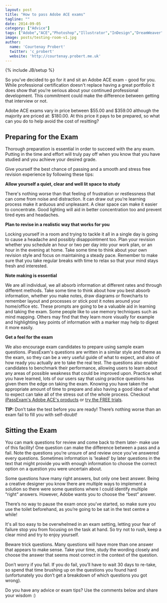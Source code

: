 ```yaml
---
layout: post
title: "How to pass Adobe ACE exams"
tagline: ""
date: 2014-09-05
category: ["Advice"]
tags: ["Adobe","ACE","Photoshop","Illustrator","InDesign","DreamWeaver","Flash","Acrobat"]
image: posts/testing-room-v1.jpg
author:
  name: 'Courtenay Probert'
  twitter: 'c_probert'
  website: 'http://courtenay.probert.me.uk'
---
```

{% include JB/setup %}

So you've decided to go for it and sit an Adobe ACE exam - good for you.  While professional certification doesn't replace having a great portfolio it does show that you’re serious about your continued professional development.  This commitment could make the difference between getting that interview or not.

Adobe ACE exams vary in price between $55.00 and $359.00 although the majority are priced at: $180.00.  At this price it pays to be prepared, so what can you do to help avoid the cost of resitting?

Preparing for the Exam
----------------------

Thorough preparation is essential in order to succeed with the any exam. Putting in the time and effort will truly pay off when you know that you have studied and you achieve your desired grade.

Give yourself the best chance of passing and a smooth and stress free revision experience by following these tips:

**Allow yourself a quiet, clear and well lit space to study**

There's nothing worse than that feeling of frustration or restlessness that can come from noise and distraction. It can draw out you’re learning process make it arduous and unpleasant.   A clear space can make it easier to concentrate. Good lighting will aid in better concentration too and prevent tired eyes and headaches.

**Plan to revise in a realistic way that works for you**

Locking yourself in a room and trying to tackle it all in a single day is going to cause a headache and possibly disappointment too. Plan your revision whether you schedule an hour or two per day into your work plan, or an hour in the evening at home. Take some time to think about your own revision style and focus on maintaining a steady pace. Remember to make sure that you take regular breaks with time to relax so that your mind stays fresh and interested.

**Note making is essential**

We are all individual, we all absorb information at different rates and through different methods. Take some time to think about how you best absorb information, whether you make notes, draw diagrams or flowcharts to remember layout and processes or stick post it notes around your home/office etc. These prompts are going to be a valuable aid in learning and taking the exam. Some people like to use memory techniques such as mind mapping. Others may find that they learn more visually for example and highlighting key points of information with a marker may help to digest it more easily.

**Get a feel for the exam**

We also encourage exam candidates to prepare using sample exam questions. iPassExam's questions are written in a similar style and theme as the exam, so they can be a very useful guide of what to expect, and also of how ready you actually are to take the real test. The questions also enable candidates to benchmark their performance, allowing users to learn about any areas of possible weakness that could be improved upon. Practice what you have learned, lots of our users say that using practice questions has given them the edge on taking the exam. Knowing you have taken the appropriate amount of time to prepare and also having a good idea of what to expect can take all of the stress out of the whole process.  Checkout [iPassExam's Adobe ACE's products](https://www.ipassexam.com/catalog#adobe-certified-expert) or [try the FREE trials](https://www.ipassexam.com/p/adobe-certified-expert-study-trial).

**TIP:** Don’t take the test before you are ready! There’s nothing worse than an exam fail to fill you with self-doubt!


Sitting the Exam
----------------

You can mark questions for review and come back to them later- make use of this facility! One question can make the difference between a pass and a fail.  Note the questions you’re unsure of and review once you’ve answered every questions.  Sometimes information is 'leaked' by later questions in the text that might provide you with enough information to choose the correct option on a question you were uncertain about.

Some questions have many right answers, but only one best answer. 
Being a creative designer you know there are multiple ways to implement a solution so there were some questions where I could identify multiple “right” answers. However, Adobe wants you to choose the “best” answer.

There’s no way to pause the exam once you’ve started, so make sure you use the toilet beforehand, as you’re going to be sat in the test centre a while!

It's all too easy to be overwhelmed in an exam setting, letting your fear of failure stop you from focusing on the task at hand.  So try not to rush, keep a clear mind and try to enjoy yourself. 

Beware trick questions. Many questions will have more than one answer that appears to make sense. Take your time, study the wording closely and choose the answer that seems most correct in the context of the question.

Don’t worry if you fail. If you do fail, you’ll have to wait 30 days to re-take, so spend that time brushing up on the questions you found hard (unfortunately you don’t get a breakdown of which questions you got wrong).

Do you have any advice or exam tips?  Use the comments below and share your wisdom :)